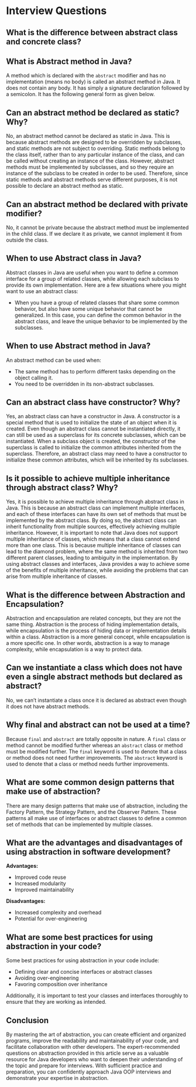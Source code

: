 # Interview Questions

## What is the difference between abstract class and concrete class?

## What is Abstract method in Java?

A method which is declared with the `abstract` modifier and has no implementation (means no body) is called an abstract
method in Java. It does not contain any body. It has simply a signature declaration followed by a semicolon. It has the
following general form as given below.

## Can an abstract method be declared as static? Why?

No, an abstract method cannot be declared as static in Java. This is because abstract methods are designed to be
overridden by subclasses, and static methods are not subject to overriding. Static methods belong to the class itself,
rather than to any particular instance of the class, and can be called without creating an instance of the class.
However, abstract methods must be implemented by subclasses, and so they require an instance of the subclass to be
created in order to be used. Therefore, since static methods and abstract methods serve different purposes, it is not
possible to declare an abstract method as static.

## Can an abstract method be declared with private modifier?

No, it cannot be private because the abstract method must be implemented in the child class. If we declare it as
private, we cannot implement it from outside the class.

## When to use Abstract class in Java?

Abstract classes in Java are useful when you want to define a common interface for a group of related classes, while
allowing each subclass to provide its own implementation. Here are a few situations where you might want to use an
abstract class:

- When you have a group of related classes that share some common behavior, but also have some unique behavior that
  cannot be generalized. In this case, you can define the common behavior in the abstract class, and leave the unique
  behavior to be implemented by the subclasses.

## When to use Abstract method in Java?

An abstract method can be used when:

- The same method has to perform different tasks depending on the object calling it.
- You need to be overridden in its non-abstract subclasses.

## Can an abstract class have constructor? Why?

Yes, an abstract class can have a constructor in Java. A constructor is a special method that is used to initialize the
state of an object when it is created. Even though an abstract class cannot be instantiated directly, it can still be
used as a superclass for its concrete subclasses, which can be instantiated. When a subclass object is created, the
constructor of the superclass is called to initialize the common attributes inherited from the superclass. Therefore, an
abstract class may need to have a constructor to initialize these common attributes, which will be inherited by its
subclasses.

## Is it possible to achieve multiple inheritance through abstract class? Why?

Yes, it is possible to achieve multiple inheritance through abstract class in Java. This is because an abstract class
can implement multiple interfaces, and each of these interfaces can have its own set of methods that must be implemented
by the abstract class. By doing so, the abstract class can inherit functionality from multiple sources, effectively
achieving multiple inheritance. However, it is important to note that Java does not support multiple inheritance of
classes, which means that a class cannot extend more than one class. This is because multiple inheritance of classes can
lead to the diamond problem, where the same method is inherited from two different parent classes, leading to ambiguity
in the implementation. By using abstract classes and interfaces, Java provides a way to achieve some of the benefits of
multiple inheritance, while avoiding the problems that can arise from multiple inheritance of classes.

## What is the difference between Abstraction and Encapsulation?

Abstraction and encapsulation are related concepts, but they are not the same thing. Abstraction is the process of
hiding implementation details, while encapsulation is the process of hiding data or implementation details within a
class. Abstraction is a more general concept, while encapsulation is a more specific one. In other words, abstraction is
a way to manage complexity, while encapsulation is a way to protect data.

## Can we instantiate a class which does not have even a single abstract methods but declared as abstract?

No, we can’t instantiate a class once it is declared as abstract even though it does not have abstract methods.

## Why final and abstract can not be used at a time?

Because `final` and `abstract` are totally opposite in nature. A `final` class or method cannot be modified further
whereas an `abstract` class or method must be modified further. The `final` keyword is used to denote that a class or
method does not need further improvements. The `abstract` keyword is used to denote that a class or method needs further
improvements.

## What are some common design patterns that make use of abstraction?

There are many design patterns that make use of abstraction, including the Factory Pattern, the Strategy Pattern, and
the Observer Pattern. These patterns all make use of interfaces or abstract classes to define a common set of methods
that can be implemented by multiple classes.

## What are the advantages and disadvantages of using abstraction in software development?

**Advantages:**

- Improved code reuse
- Increased modularity
- Improved maintainability

**Disadvantages:**

- Increased complexity and overhead
- Potential for over-engineering

## What are some best practices for using abstraction in your code?

Some best practices for using abstraction in your code include:

- Defining clear and concise interfaces or abstract classes
- Avoiding over-engineering
- Favoring composition over inheritance

Additionally, it is important to test your classes and interfaces thoroughly to ensure that they are working as
intended.

## Conclusion

By mastering the art of abstraction, you can create efficient and organized programs, improve the readability and
maintainability of your code, and facilitate collaboration with other developers. The expert-recommended questions on
abstraction provided in this article serve as a valuable resource for Java developers who want to deepen their
understanding of the topic and prepare for interviews. With sufficient practice and preparation, you can confidently
approach Java OOP interviews and demonstrate your expertise in abstraction.